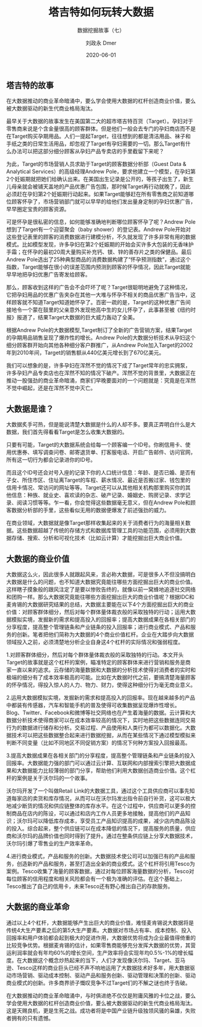 ﻿---
layout:     post
title:      塔吉特如何玩转大数据
subtitle:   数据挖掘故事（七）
date:       2020-06-01
author:     刘政永 Dmer
header-img: img/post-bg-dmers.jpg
catalog: true
tags:
    - 数据挖掘故事
---
## 塔吉特的故事
在大数据推动的商业革命暗涌中，要么学会使用大数据的杠杆创造商业价值，要么被大数据驱动的新生代商业格局淘汰。

最早关于大数据的故事发生在美国第二大的超市塔吉特百货（Target）。孕妇对于零售商来说是个含金量很高的顾客群体。但是他们一般会去专门的孕妇商店而不是在Target购买孕期用品。人们一提起Target，往往想到的都是清洁用品、袜子和手纸之类的日常生活用品，却忽视了Target有孕妇需要的一切。那么Target有什么办法可以把这部分细分顾客从孕妇产品专卖店的手里截留下来呢？

为此，Target的市场营销人员求助于Target的顾客数据分析部（Guest Data & Analytical Services）的高级经理Andrew Pole，要求他建立一个模型，在孕妇第2个妊娠期就把她们给确认出来。在美国出生记录是公开的，等孩子出生了，新生儿母亲就会被铺天盖地的产品优惠广告包围，那时候Target再行动就晚了，因此必须赶在孕妇第2个妊娠期行动起来。如果Target能够赶在所有零售商之前知道哪位顾客怀孕了，市场营销部门就可以早早的给他们发出量身定制的孕妇优惠广告，早早圈定宝贵的顾客资源。
 
可是怀孕是很私密的信息，如何能够准确地判断哪位顾客怀孕了呢？Andrew Pole想到了Target有一个迎婴聚会（baby shower）的登记表。Andrew Pole开始对这些登记表里的顾客的消费数据进行建模分析，不久就发现了许多非常有用的数据模式。比如模型发现，许多孕妇在第2个妊娠期的开始会买许多大包装的无香味护手霜；在怀孕的最初20周大量购买补充钙、镁、锌的善存片之类的保健品。最后Andrew Pole选出了25种典型商品的消费数据构建了“怀孕预测指数”，通过这个指数，Target能够在很小的误差范围内预测到顾客的怀孕情况，因此Target就能早早地把孕妇优惠广告寄发给顾客。

那么，顾客收到这样的广告会不会吓坏了呢？Target很聪明地避免了这种情况，它把孕妇用品的优惠广告夹杂在其他一大堆与怀孕不相关的商品优惠广告当中，这样顾客就不知道Target知道她怀孕了。百密一疏的是，Target的这种优惠广告间接地令一个蒙在鼓里的父亲意外发现他高中生的女儿怀孕了，此事甚至被《纽约时报》报道了，结果Target大数据的巨大威力轰动了全美。

根据Andrew Pole的大数据模型,Target制订了全新的广告营销方案，结果Target的孕期用品销售呈现了爆炸性的增长。Andrew Pole的大数据分析技术从孕妇这个细分顾客群开始向其他各种细分客户群推广，从Andrew Pole加入Target的2002年到2010年间，Target的销售额从440亿美元增长到了670亿美元。

我们可以想象的是，许多孕妇在浑然不觉的情况下成了Target常年的忠实拥泵，许多孕妇产品专卖店也在浑然不知的情况下破产。浑然不觉的背景里，大数据正在推动一股强劲的商业革命暗涌，商家们早晚要面对的一个问题就是：究竟是在浑然不觉中崛起，还是在浑然不觉中灭亡。

## 大数据是谁？

大数据炙手可热，但是能说清楚大数据是什么的人却不多。要真正弄明白什么是大数据，我们首先得看看Target是怎么收集大数据的。
 
只要有可能，Target的大数据系统会给每一个顾客编一个ID号。你刷信用卡、使用优惠券、填写调查问卷、邮寄退货单、打客服电话、开启广告邮件、访问官网，所有这一切行为都会记录进你的ID号。
 
而且这个ID号还会对号入座的记录下你的人口统计信息：年龄、是否已婚、是否有子女、所住市区、住址离Target的车程、薪水情况、最近是否搬过家、钱包里的信用卡情况、常访问的网址等等。Target还可以从其他相关机构那里购买你的其他信息：种族、就业史、喜欢读的杂志、破产记录、婚姻史、购房记录、求学记录、阅读习惯等等。乍一看，你会觉得这些数据毫无意义，但在Andrew Pole和顾客数据分析部的手里，这些看似无用的数据便爆发了前述强劲的威力。
 
在商业领域，大数据就是像Target那样收集起来的关于消费者行为的海量相关数据。这些数据超越了传统的存储方式和数据库管理工具的功能范围，必须用到大数据存储、搜索、分析和可视化技术（比如云计算）才能挖掘出巨大商业价值。 
 
## 大数据的商业价值
 
大数据这么火，因此很多人就跟起风来，言必称大数据，可是很多人不但没搞明白大数据是什么的问题，也不知道大数据究竟能往哪些方面挖掘出巨大的商业价值。这样瞎子摸象般的跟风注定了是要以惨败告终的，就像以前一窝蜂地追逐社交网络和团购一样。那么大数据究竟能往哪些方面挖掘出巨大的商业价值呢？根据IDC和麦肯锡的大数据研究结果的总结，大数据主要能在以下4个方面挖掘出巨大的商业价值：对顾客群体细分，然后对每个群体量体裁衣般的采取独特的行动；运用大数据模拟实境，发掘新的需求和提高投入的回报率；提高大数据成果在各相关部门的分享程度，提高整个管理链条和产业链条的投入回报率；进行商业模式、产品和服务的创新。笔者把他们简称为大数据的4个商业价值杠杆。企业在大踏步向大数据领域投入之前，必须清楚地分析企业自身这4个杠杆的实际情况和强弱程度。
 
1.对顾客群体细分，然后对每个群体量体裁衣般的采取独特的行动。本文开头Target的故事就是这个杠杆的案例，瞄准特定的顾客群体来进行营销和服务是商家一直以来的追求。云存储的海量数据和大数据的分析技术使得对消费者的实时和极端的细分有了成本效率极高的可能。比如在大数据时代之前，要搞清楚海量顾客的怀孕情况，得投入惊人的人力、物力、财力，使得这种细分行为毫无商业意义。
 
2.运用大数据模拟实境，发掘新的需求和提高投入的回报率。现在越来越多的产品中都装有传感器，汽车和智能手机的普及使得可收集数据呈现爆炸性增长。Blog、Twitter、Facebook和微博等社交网络也在产生着海量的数据。云计算和大数据分析技术使得商家可以在成本效率较高的情况下，实时地把这些数据连同交易行为的数据进行储存和分析。交易过程、产品使用和人类行为都可以数据化。大数据技术可以把这些数据整合起来进行数据挖掘，从而在某些情况下通过模型模拟来判断不同变量（比如不同地区不同促销方案）的情况下何种方案投入回报最高。
 
3.提高大数据成果在各相关部门的分享程度，提高整个管理链条和产业链条的投入回报率。大数据能力强的部门可以通过云计算、互联网和内部搜索引擎把大数据成果和大数据能力比较薄弱的部门分享，帮助他们利用大数据创造商业价值。这个杠杆的案例是关于沃尔玛的一个故事。
 
沃尔玛开发了一个叫做Retail Link的大数据工具，通过这个工具供应商可以事先知道每家店的卖货和库存情况，从而可以在沃尔玛发出指令前自行补货，这可以极大地减少断货的情况和供应链整体的库存水平。在这个过程中，供应商可以更多的控制商品在店内的陈设，可以通过和店内工作人员更多地接触，提高他们的产品知识；沃尔玛可以降低库存成本，享受员工产品知识提高的成果，减少店内商品陈设的投入。综合起来，整个供应链可以在成本降低的情况下，提高服务的质量，供应商和沃尔玛的品牌价值也同时得到了提升。通过在整条供应链上分享大数据技术，沃尔玛引爆了零售业的生产效率革命。
 
4.进行商业模式，产品和服务的创新。大数据技术使公司可以加强已有的产品和服务，创造新的产品和服务，甚至打造出全新的商业模式。这个杠杆将引用Tesco为案例。Tesco收集了海量的顾客数据，通过对每位顾客海量数据的分析，Tesco对每位顾客的信用程度和相关风险都会有一个极为准确的评估。在这个基础上，Tesco推出了自己的信用卡，未来Tesco还有野心推出自己的存款服务。
 
## 大数据的商业革命
 
通过以上4个杠杆，大数据能够产生出巨大的商业价值，难怪麦肯锡说大数据将是传统4大生产要素之后的第5大生产要素。大数据对市场占有率、成本控制、投入回报率和用户体验都会起到极大的促进作用，大数据优势将成为企业最值得倚重的比较竞争优势。根据麦肯锡的估计，如果零售商能够充分发挥大数据的优势，其营运利润率就会有年均60%的增长空间，生产效率将会实现年均0.5%-1%的增长幅度。在大数据这个概念炒热起来的当下，人们才发现像沃尔玛、Target、亚马逊、Tesco这样的商业巨头已经不声不响地运用了大数据技术好多年，用大数据驱动市场营销、驱动成本控制、驱动产品和服务创新、驱动管理和决策的创新、驱动商业模式的创新。许多商界骄子慨叹竞争不过Target们的不解之谜也终于告破。
 
在大数据推动的商业革命暗涌中，与时俱进绝不仅仅是附庸风雅的卡位之战，要么学会使用大数据的杠杆创造商业价值，要么被大数据驱动的新生代商业格局淘汰。这是天赐良机，更是生死之战。成功者将是中国产业链升级独领风骚的枭雄，失败者拥有的只有遗憾。
